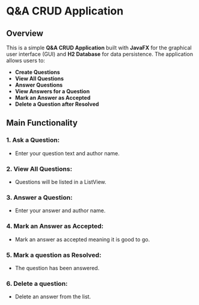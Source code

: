 # Q&A CRUD Application

## Overview
This is a simple **Q&A CRUD Application** built with **JavaFX** for the graphical user interface (GUI) and **H2 Database** for data persistence. The application allows users to:

- **Create Questions**
- **View All Questions**
- **Answer Questions**
- **View Answers for a Question**
- **Mark an Answer as Accepted**
- **Delete a Question after Resolved**


## Main Functionality
### **1. Ask a Question:**
- Enter your question text and author name.

### **2. View All Questions:**
- Questions will be listed in a ListView.

### **3. Answer a Question:**
- Enter your answer and author name.

### **4. Mark an Answer as Accepted:**
- Mark an answer as accepted meaning it is good to go.

### **5. Mark a question as Resolved:**
- The question has been answered.

### **6. Delete a question:**
- Delete an answer from the list.
